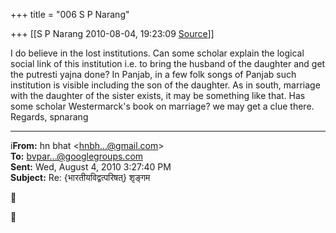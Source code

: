 +++
title = "006 S P Narang"

+++
[[S P Narang	2010-08-04, 19:23:09 [Source](https://groups.google.com/g/bvparishat/c/rgkVPUl_BsU)]]



I do believe in the lost institutions. Can some scholar explain the logical social link of this institution i.e. to bring the husband of the daughter and get the putresti yajna done? In Panjab, in a few folk songs of Panjab such institution is visible including the son of the daughter. As in south, marriage with the daughter of the sister exists, it may be something like that. Has some scholar Westermarck's book on marriage? we may get a clue there. Regards, spnarang  

  

------------------------------------------------------------------------

i**From:** hn bhat \<[hnbh...@gmail.com]()\>  
**To:** [bvpar...@googlegroups.com]()  
**Sent:** Wed, August 4, 2010 3:27:40 PM  
**Subject:** Re: {भारतीयविद्वत्परिषत्} शृङ्गम  





